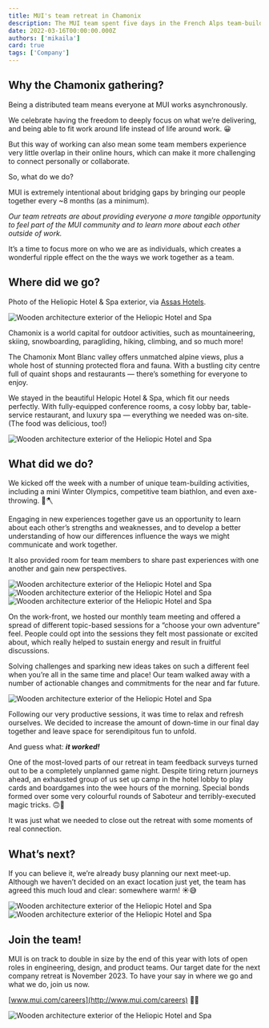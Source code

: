 ```yaml
---
title: MUI's team retreat in Chamonix
description: The MUI team spent five days in the French Alps team-building, problem-solving, and brainstorming. Read all about it!
date: 2022-03-16T00:00:00.000Z
authors: ['mikaila']
card: true
tags: ['Company']
---
```

## Why the Chamonix gathering?

Being a distributed team means everyone at MUI works asynchronously.

We celebrate having the freedom to deeply focus on what we’re delivering, and being able to fit work around life instead of life around work. 😀

But this way of working can also mean some team members experience very little overlap in their online hours, which can make it more challenging to connect personally or collaborate.

So, what do we do?

MUI is extremely intentional about bridging gaps by bringing our people together every ~8 months (as a minimum). 

*Our team retreats are about providing everyone a more tangible opportunity to feel part of the MUI community and to learn more about each other outside of work.* 

It’s a time to focus more on who we are as individuals, which creates a wonderful ripple effect on the the ways we work together as a team.

## Where did we go?

Photo of the Heliopic Hotel & Spa exterior, via [Assas Hotels](https://www.assas-hotels.com/en/hotel-heliopic-sweet-spa/).

<img alt="Wooden architecture exterior of the Heliopic Hotel and Spa" src="/static/blog/2023-chamonix-retreat/hotel-exterior.jpeg" style="aspect-ratio: 4/3;" loading="lazy" />

Chamonix is a world capital for outdoor activities, such as mountaineering, skiing, snowboarding, paragliding, hiking, climbing, and so much more! 

The Chamonix Mont Blanc valley offers unmatched alpine views, plus a whole host of stunning protected flora and fauna. With a bustling city centre full of quaint shops and restaurants — there’s something for everyone to enjoy.

We stayed in the beautiful Helopic Hotel & Spa, which fit our needs perfectly. With fully-equipped conference rooms, a cosy lobby bar, table-service restaurant, and luxury spa — everything we needed was on-site. (The food was delicious, too!)

<img alt="Wooden architecture exterior of the Heliopic Hotel and Spa" src="/static/blog/2023-chamonix-retreat/dessert.jpeg" style="aspect-ratio: 4/3;" loading="lazy" />

## What did we do?

We kicked off the week with a number of unique team-building activities, including a mini Winter Olympics, competitive team biathlon, and even axe-throwing. 🎯🪓 

Engaging in new experiences together gave us an opportunity to learn about each other’s strengths and weaknesses, and to develop a better understanding of how our differences influence the ways we might communicate and work together. 

It also provided room for team members to share past experiences with one another and gain new perspectives.

<img alt="Wooden architecture exterior of the Heliopic Hotel and Spa" src="/static/blog/2023-chamonix-retreat/caterpillar-game.jpeg" style="aspect-ratio: 4/3;" loading="lazy" />

<img alt="Wooden architecture exterior of the Heliopic Hotel and Spa" src="/static/blog/2023-chamonix-retreat/biathlon-skiers.jpeg" style="aspect-ratio: 4/3;" loading="lazy" />

<img alt="Wooden architecture exterior of the Heliopic Hotel and Spa" src="/static/blog/2023-chamonix-retreat/biathlon-shooters.jpeg" style="aspect-ratio: 4/3;" loading="lazy" />

On the work-front, we hosted our monthly team meeting and offered a spread of different topic-based sessions for a “choose your own adventure” feel. People could opt into the sessions they felt most passionate or excited about, which really helped to sustain energy and result in fruitful discussions. 

Solving challenges and sparking new ideas takes on such a different feel when you’re all in the same time and place! Our team walked away with a number of actionable changes and commitments for the near and far future.

<img alt="Wooden architecture exterior of the Heliopic Hotel and Spa" src="/static/blog/2023-chamonix-retreat/monthly-meeting.jpeg" style="aspect-ratio: 4/3;" loading="lazy" />

Following our very productive sessions, it was time to relax and refresh ourselves. We decided to increase the amount of down-time in our final day together and leave space for serendipitous fun to unfold. 

And guess what: ***********it worked!***********

One of the most-loved parts of our retreat in team feedback surveys turned out to be a completely unplanned game night. Despite tiring return journeys ahead, an exhausted group of us set up camp in the hotel lobby to play cards and boardgames into the wee hours of the morning. Special bonds formed over some very colourful rounds of Saboteur and terribly-executed magic tricks. 🙃🎩

It was just what we needed to close out the retreat with some moments of real connection.

## What’s next?

If you can believe it, we’re already busy planning our next meet-up. Although we haven’t decided on an exact location just yet, the team has agreed this much loud and clear: somewhere warm! ☀️😅

<img alt="Wooden architecture exterior of the Heliopic Hotel and Spa" src="/static/blog/2023-chamonix-retreat/mountaineers.jpeg" style="aspect-ratio: 4/3;" loading="lazy" />

<img alt="Wooden architecture exterior of the Heliopic Hotel and Spa" src="/static/blog/2023-chamonix-retreat/skiers.jpeg" style="aspect-ratio: 4/3;" loading="lazy" />

## Join the team!

MUI is on track to double in size by the end of this year with lots of open roles in engineering, design, and product teams. Our target date for the next company retreat is November 2023. To have your say in where we go and what we do, join us now. 

[www.mui.com/careers](http://www.mui.com/careers) 🏃💨

<img alt="Wooden architecture exterior of the Heliopic Hotel and Spa" src="/static/blog/2023-chamonix-retreat/team-dinner.jpeg" style="aspect-ratio: 4/3;" loading="lazy" />